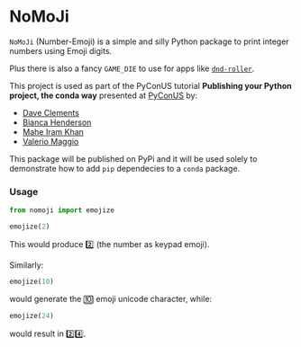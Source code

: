 # NoMoJi

`NoMoJi` (Number-Emoji) is a simple and silly Python package to print integer numbers using Emoji digits.

Plus there is also a fancy `GAME_DIE` to use for apps like [`dnd-roller`](https://github.com/leriomaggio/dnd-roller).

This project is used as part of the PyConUS tutorial **Publishing your Python project, the conda way** 
presented at [PyConUS](https://us.pycon.org/2023/schedule/presentation/94/) by:

* [Dave Clements](https://us.pycon.org/2023/speaker/profile/108/)
* [Bianca Henderson](https://us.pycon.org/2023/speaker/profile/75/)
* [Mahe Iram Khan](https://us.pycon.org/2023/speaker/profile/166/)
* [Valerio Maggio](https://us.pycon.org/2023/speaker/profile/109/)

This package will be published on PyPi and it will be used solely
to demonstrate how to add `pip` dependecies to a `conda` package.

### Usage

```python
from nomoji import emojize

emojize(2)
```
This would produce 2️⃣ (the number as keypad emoji).

Similarly:
```Python
emojize(10)
```
would generate the 🔟 emoji unicode character, while:
```Python
emojize(24)
```
would result in 2️⃣4️⃣.
